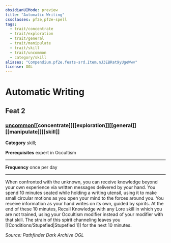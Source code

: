 ```yaml
---
obsidianUIMode: preview
title: "Automatic Writing"
cssclasses: pf2e,pf2e-spell
tags:
  - trait/concentrate
  - trait/exploration
  - trait/general
  - trait/manipulate
  - trait/skill
  - trait/uncommon
  - category/skill
aliases: "Compendium.pf2e.feats-srd.Item.nJ3EBRat9yUgeWwv"
license: OGL
---
```

# Automatic Writing
## Feat 2
### [uncommon](uncommon "Uncommon Rarity Trait")[[concentrate]][[exploration]][[general]][[manipulate]][[skill]]

**Category** skill; 



**Prerequisites** expert in Occultism
* * *
**Frequency** once per day

* * *

When confronted with the unknown, you can receive knowledge beyond your own experience via written messages delivered by your hand. You spend 10 minutes seated while holding a writing utensil, using it to make small circular motions as you open your mind to the forces around you. You receive information as your hand writes on its own, guided by spirits. At the end of these 10 minutes, Recall Knowledge with any Lore skill in which you are not trained, using your Occultism modifier instead of your modifier with that skill. The strain of this spirit channeling leaves you [[Conditions/Stupefied|Stupefied 1]] for the next 10 minutes.

*Source: Pathfinder Dark Archive*
*OGL*